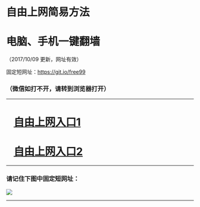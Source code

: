 ﻿# 自由上网简易方法

# 电脑、手机一键翻墙

（2017/10/09 更新，网址有效）

固定短网址：https://git.io/free99

### （微信如打不开，请转到浏览器打开）


***





# &nbsp;&nbsp; <a href="http://ft1623824950.fwq-tz-1001.info/fwqtz01.html?t=10090014772 " target="_blank">自由上网入口1</a>
# &nbsp;&nbsp; <a href="http://ft2855511488.fwq-tz-1002.info/fwqtz02.html?t=100900123420 " target="_blank">自由上网入口2</a>
***

### 请记住下图中固定短网址：

<img src="https://s3-us-west-2.amazonaws.com/fwq-1001/yjfq-20170905okok.png" /> 


***

